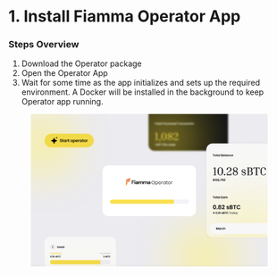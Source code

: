 # 1. Install Fiamma Operator App

### Steps Overview

1. Download the Operator package
2. Open the Operator App
3. Wait for some time as the app initializes and sets up the required environment. A Docker will be installed in the background to keep Operator app running.

<figure><img src="../../../../../../.gitbook/assets/image (2) (1).png" alt=""><figcaption></figcaption></figure>
